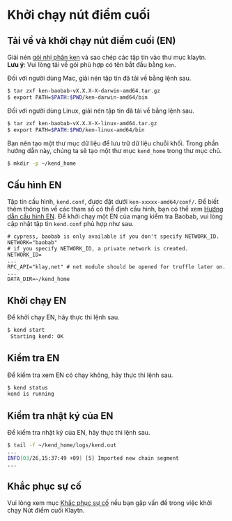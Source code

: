 # Khởi chạy nút điểm cuối

## Tải về và khởi chạy nút điểm cuối (EN) <a href="#download-and-initialize-an-endpoint-node-en" id="download-and-initialize-an-endpoint-node-en"></a>

Giải nén [gói nhị phân ken](../../installation-guide/download/#get-the-packages) và sao chép các tập tin vào thư mục klaytn.\
**Lưu ý**: Vui lòng tải về gói phù hợp có tên bắt đầu bằng `ken`.

Đối với người dùng Mac, giải nén tập tin đã tải về bằng lệnh sau.

```bash
$ tar zxf ken-baobab-vX.X.X-X-darwin-amd64.tar.gz
$ export PATH=$PATH:$PWD/ken-darwin-amd64/bin
```

Đối với người dùng Linux, giải nén tập tin đã tải về bằng lệnh sau.

```bash
$ tar zxf ken-baobab-vX.X.X-X-linux-amd64.tar.gz
$ export PATH=$PATH:$PWD/ken-linux-amd64/bin
```

Bạn nên tạo một thư mục dữ liệu để lưu trữ dữ liệu chuỗi khối. Trong phần hướng dẫn này, chúng ta sẽ tạo một thư mục `kend_home` trong thư mục chủ.

```bash
$ mkdir -p ~/kend_home
```

## Cấu hình EN <a href="#configuring-the-en" id="configuring-the-en"></a>

Tập tin cấu hình, `kend.conf`, được đặt dưới `ken-xxxxx-amd64/conf/`. Để biết thêm thông tin về các tham số có thể định cấu hình, bạn có thể xem [Hướng dẫn cấu hình EN](../../operation-guide/configuration.md). Để khởi chạy một EN của mạng kiểm tra Baobab, vui lòng cập nhật tập tin `kend.conf` phù hợp như sau.

```
# cypress, baobab is only available if you don't specify NETWORK_ID.
NETWORK="baobab"
# if you specify NETWORK_ID, a private network is created.
NETWORK_ID=
...
RPC_API="klay,net" # net module should be opened for truffle later on.
...
DATA_DIR=~/kend_home
```

## Khởi chạy EN <a href="#launching-the-en" id="launching-the-en"></a>

Để khởi chạy EN, hãy thực thi lệnh sau.

```bash
$ kend start
 Starting kend: OK
```

## Kiểm tra EN <a href="#checking-the-en" id="checking-the-en"></a>

Để kiểm tra xem EN có chạy không, hãy thực thi lệnh sau.

```bash
$ kend status
kend is running
```

## Kiểm tra nhật ký của EN <a href="#checking-the-log-of-the-en" id="checking-the-log-of-the-en"></a>

Để kiểm tra nhật ký của EN, hãy thực thi lệnh sau.

```bash
$ tail -f ~/kend_home/logs/kend.out
...
INFO[03/26,15:37:49 +09] [5] Imported new chain segment                blocks=1    txs=0  mgas=0.000  elapsed=2.135ms   mgasps=0.000    number=71340 hash=f15511…c571da cache=155.56kB
...
```

## Khắc phục sự cố <a href="#troubleshooting" id="troubleshooting"></a>

Vui lòng xem mục [Khắc phục sự cố](../../operation-guide/errors-and-troubleshooting.md) nếu bạn gặp vấn đề trong việc khởi chạy Nút điểm cuối Klaytn.

